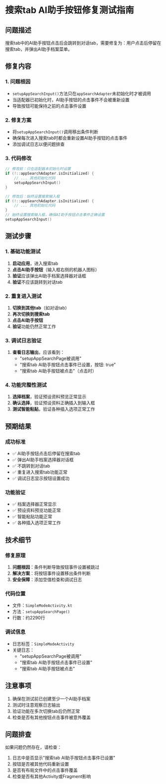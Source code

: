 # 搜索tab AI助手按钮修复测试指南

## 问题描述
搜索tab中的AI助手按钮点击后会跳转到对话tab，需要修复为：用户点击后停留在搜索tab，并弹出AI助手档案菜单。

## 修复内容

### 1. 问题根因
- `setupAppSearchInput()`方法只在`appSearchAdapter`未初始化时才被调用
- 当适配器已初始化时，AI助手按钮的点击事件不会被重新设置
- 导致按钮可能保持之前的点击事件设置

### 2. 修复方案
- 将`setupAppSearchInput()`调用移出条件判断
- 确保每次进入搜索tab时都会重新设置AI助手按钮的点击事件
- 添加调试日志以便问题排查

### 3. 代码修改
```kotlin
// 修改前：只在适配器未初始化时设置
if (!::appSearchAdapter.isInitialized) {
    // ... 其他初始化代码
    setupAppSearchInput()
}

// 修改后：始终设置搜索输入框
if (!::appSearchAdapter.isInitialized) {
    // ... 其他初始化代码
}
// 始终设置搜索输入框，确保AI助手按钮点击事件正确设置
setupAppSearchInput()
```

## 测试步骤

### 1. 基础功能测试
1. **启动应用**，进入搜索tab
2. **点击AI助手按钮**（输入框右侧的机器人图标）
3. **验证**应该弹出AI助手档案选择器对话框
4. **验证**不应该跳转到对话tab

### 2. 重复进入测试
1. **切换到其他tab**（如对话tab）
2. **再次切换到搜索tab**
3. **点击AI助手按钮**
4. **验证**功能仍然正常工作

### 3. 调试日志验证
1. **查看日志输出**，应该看到：
   - "setupAppSearchPage被调用"
   - "搜索tab AI助手按钮点击事件已设置，按钮: true"
   - "搜索tab AI助手按钮被点击"（点击时）

### 4. 功能完整性测试
1. **选择档案**，验证预设资料预览正常显示
2. **确认选择**，验证预设资料正确插入到输入框
3. **测试智能粘贴**，验证各种插入选项正常工作

## 预期结果

### 成功标准
- ✅ AI助手按钮点击后停留在搜索tab
- ✅ 弹出AI助手档案选择器对话框
- ✅ 不跳转到对话tab
- ✅ 重复进入搜索tab功能正常
- ✅ 调试日志显示按钮设置成功

### 功能验证
- ✅ 档案选择器正常显示
- ✅ 预设资料预览功能正常
- ✅ 智能粘贴功能正常
- ✅ 各种插入选项正常工作

## 技术细节

### 修复原理
1. **问题根因**：条件判断导致按钮事件设置被跳过
2. **解决方案**：将按钮事件设置移出条件判断
3. **安全保障**：添加空值检查和调试日志

### 代码位置
- 文件：`SimpleModeActivity.kt`
- 方法：`setupAppSearchPage()`
- 行数：约2290行

### 调试信息
- 日志标签：`SimpleModeActivity`
- 关键日志：
  - "setupAppSearchPage被调用"
  - "搜索tab AI助手按钮点击事件已设置"
  - "搜索tab AI助手按钮被点击"

## 注意事项
1. 确保在测试前已创建至少一个AI助手档案
2. 测试时注意观察日志输出
3. 验证功能在多次切换tab后仍然正常
4. 检查是否有其他按钮点击事件被意外覆盖

## 问题排查
如果问题仍然存在，请检查：
1. 日志中是否显示"搜索tab AI助手按钮点击事件已设置"
2. 按钮是否被其他代码重新设置
3. 是否有布局文件中的点击事件覆盖
4. 检查是否有其他Activity或Fragment影响



